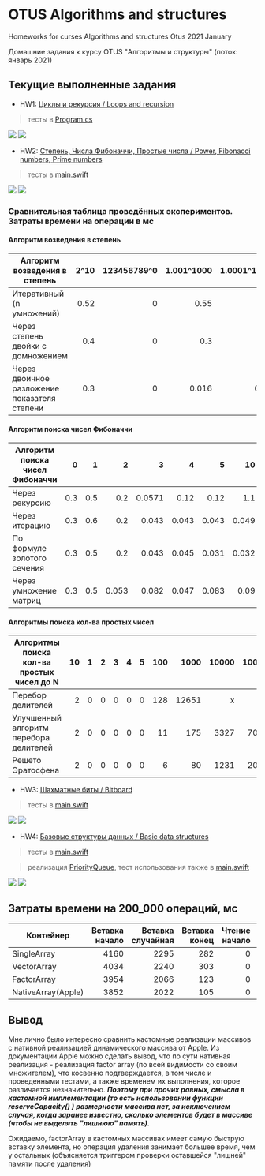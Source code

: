 # OTUS Algorithms and structures
Homeworks for curses Algorithms and structures Otus 2021 January

Домашние задания к курсу OTUS "Алгоритмы и структуры" (поток: январь 2021)

## Текущие выполненные задания

- HW1: [Циклы и рекурсия / Loops and recursion](https://github.com/c-villain/OTUS_algo/tree/main/HW1) 
> тесты в [Program.cs](https://github.com/c-villain/OTUS_algo/blob/main/HW1/OTUS_algo/HW1/Program.cs)
<p align="left">
    <img src="https://img.shields.io/badge/language-C%23-blue" /> 
    <img src="https://img.shields.io/badge/IDE-Visual%20Studio-blue" /> 
</p>

- HW2: [Степень, Числа Фибоначчи, Простые числа / Power, Fibonacci numbers, Prime numbers](https://github.com/c-villain/OTUS_algo/tree/main/HW2) 
> тесты в [main.swift](https://github.com/c-villain/OTUS_algo/blob/main/HW2/Otus_algo/main.swift)
<p align="left">
    <img src="https://img.shields.io/badge/language-Swift%205.0-blue" /> 
    <img src="https://img.shields.io/badge/IDE-Xcode-blue" /> 
</p>

### Cравнительная таблица проведённых экспериментов. Затраты времени на операции в мс

#### Алгоритм возведения в степень
Алгоритм возведения в степень|2^10|123456789^0|1.001^1000|1.0001^10000|1.00001^100000|1.000001^1000000|1.0000001^10000000|1.00000001^100000000|1.000000001^1000000000|1.0000000001^10000000000
---|---:|---:|---:|---:|---:|---:|---:|---:|---:|---:
Итеративный (n умножений)                      |0.52|0|0.55|5.66|52.6|615.2|5063|44605|x|x
Через степень двойки с домножением             |0.4|0|0.3|0.9|16|209.8|751.8|14240|x|x
Через двоичное разложение показателя степени   |0.3|0|0.016|0.013|0.015|0.015|0.018|0.015|0.019|0.022

#### Алгоритм поиска чисел Фибоначчи
Алгоритм поиска чисел Фибоначчи|0|1|2|3|4|5|10|100|1000|10000|100000|1000000|10000000
---|---:|---:|---:|---:|---:|---:|---:|---:|---:|---:|---:|---:|---:
Через рекурсию             |0.3|0.5|0.2|0.0571|0.12|0.12|1.1|x|x|x|x|x|x
Через итерацию             |0.3|0.6|0.2|0.043|0.043|0.043|0.049|0.1|3|169|15417|x|x
По формуле золотого сечения|0.3|0.5|0.2|0.043|0.045|0.031|0.032|0.042|0.4|error in [BigInt](https://github.com/attaswift/BigInt)|x|x|x
Через умножение матриц     |0.3|0.5|0.053|0.082|0.047|0.083|0.09|0.1|1|30|3289|x|x

#### Алгоритмы поиска кол-ва простых чисел
Алгоритмы поиска кол-ва простых чисел до N|10|1|2|3|4|5|100|1000|10000|100000
---|---:|---:|---:|---:|---:|---:|---:|---:|---:|---:
Перебор делителей                            |2|0|0|0|0|0|128|12651|x|x
Улучшенный алгоритм перебора делителей       |2|0|0|0|0|0|11|175|3327|70326
Решето Эратосфена                            |2|0|0|0|0|0|6|80|1231|20938


- HW3: [Шахматные биты / Bitboard](https://github.com/c-villain/OTUS_algo/tree/main/HW3) 
> тесты в [main.swift](https://github.com/c-villain/OTUS_algo/blob/main/HW3/Otus_algo/main.swift)
<p align="left">
    <img src="https://img.shields.io/badge/language-Swift%205.0-blue" /> 
    <img src="https://img.shields.io/badge/IDE-Xcode-blue" /> 
</p>

- HW4: [Базовые структуры данных / Basic data structures](https://github.com/c-villain/OTUS_algo/tree/main/HW4) 
> тесты в [main.swift](https://github.com/c-villain/OTUS_algo/blob/main/HW4/Otus_algo/main.swift)

> реализация [PriorityQueue](https://github.com/c-villain/OTUS_algo/blob/main/HW4/Otus_algo/HW4/PriorityQueue/PriorityQueue.swift), тест использования также в [main.swift](https://github.com/c-villain/OTUS_algo/blob/main/HW4/Otus_algo/main.swift)
<p align="left">
    <img src="https://img.shields.io/badge/language-Swift%205.0-blue" /> 
    <img src="https://img.shields.io/badge/IDE-Xcode-blue" /> 
</p>

## Затраты времени на 200_000 операций, мс

Контейнер|Вставка начало|Вставка случайная|Вставка конец|Чтение начало|Чтение случайное|Чтение конец|Удаление начало|Удаление случайное|Удаление конец 
---|---:|---:|---:|---:|---:|---:|---:|---:|---:
SingleArray       |4160|2295|282|0|0|0|3734|2085|124
VectorArray       |4034|2240|303|0|0|0|3793|2021|137
FactorArray       |3954|2066|123|0|0|0|3834|2081|133
NativeArray(Apple)|3852|2022|105|0|0|0|3790|1999|117

## Вывод 
Мне лично было интересно сравнить кастомные реализации массивов с нативной реализацией динамического массива от Apple. Из документации Apple можно сделать вывод, что по сути нативная реализация - реализация factor array (по всей видимости со своим множителем), что косвенно подтверждается, в том числе и проведенными тестами, а также временем их выполнения, которое различается незначительно. **_Поэтому при прочих равных, смысла в кастомной имплементации (то есть использовании функции reserveCapacity() ) размерности массива нет, за исключением случая, когда заранее известно, сколько элементов будет в массиве (чтобы не выделять "лишнюю" память)_**.

Ожидаемо, factorArray в кастомных массивах имеет самую быструю вставку элемента, но операция удаления занимает большее время, чем у остальных (объясняется триггером проверки оставшейся "лишней" памяти после удаления)
